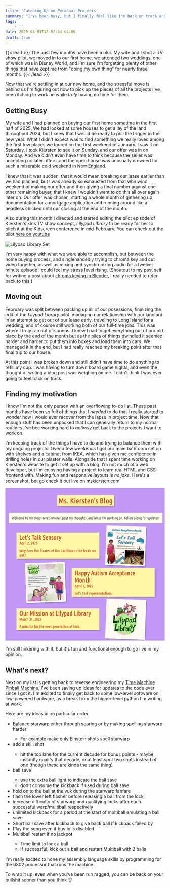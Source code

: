 ```yaml
---
title: 'Catching Up on Personal Projects'
summary: "I've been busy, but I finally feel like I'm back on track and ready to tackle projects again"
tags:
    - ''
date: 2025-04-01T18:57:34-04:00
draft: true
---
```


{{< lead >}}
The past few months have been a blur. My wife and I shot a TV show pilot, we moved in to our 
first home, we attended two weddings, one of which was in Disney World, and I'm sure I'm forgetting plenty of other
things that have kept me from "doing my own thing" for nearly three months.
{{< /lead >}}

Now that we're settling in at our new home, and the stressful move is behind
us I'm figuring out how to pick up the pieces of all the projects I've been
itching to work on while *truly* having no time for them.

## Getting Busy

My wife and I had planned on buying our first home sometime in the first half of 2025.
We had looked at some houses to get a lay of the land throughout 2024, but I knew that
I would be ready to pull the trigger in the new year. What I didn't expect was to find
something we really loved among the first few places we toured on the first weekend of 
January. I saw it on Saturday, I took Kiersten to see it on Sunday, and our offer was in
on Monday. And we didn't even have time to think because the seller was accepting no
later offers, and the open house was unusually crowded for such a miserable cold weekend
in New England.

I knew that it was sudden, that it would mean breaking our lease earlier than we had planned,
but I was already so exhausted from that whirlwind weekend of making our offer and then
giving a final number against one other remaining buyer, that I knew I wouldn't want
to do this all over again later on. Our offer was chosen, starting a whole month of
gathering up documentation for a mortgage application and running around like a headless
chicken until our closing at the end of the month.

Also during this month I directed and started editing the pilot episode of Kiersten's
kids TV show concept, *Lilypad Library* to be ready for her to pitch it at the Kidscreen
conference in mid-February. You can check out the pilot [here on youtube](https://www.youtube.com/@LilypadLibrary) 

![Lilypad Library Set](lilypad_set.jpg)

I'm very happy with what we were able to accomplish, but between the home
buying process, and singlehandedly trying to chroma key and cut video together, as well as
mixing and synchronizing audio for a twelve-minute episode I could feel my stress level
rising. (Shoutout to my past self for writing a post about [chroma keying in Blender](/posts/chroma_key_blender), I really
needed to refer back to this.)

## Moving out

February was split between packing up all of our posessions, finalizing the
edit of the *Lilypad Library* pilot, managing our relationship with our
landlord in an attempt to get out of our lease early, traveling to Long Island
for a wedding, and of course still working both of our full-time jobs. This was
where I truly ran out of spoons. I knew I had to get everything out of our old
place by the end of the month but as the piles of things dwindled it seemed harder
and harder to put them into boxes and load them into cars. We managed it in the end,
but I had really reached my breaking point after that final trip to our house.

At this point I was broken down and still didn't have time to do anything to refill
my cup. I was having to turn down board game nights, and even the thought of writing
a blog post was weighing on me. I didn't think I was ever going to feel back on track.

## Finding my motivation

I know I'm not the only person with an overflowing to-do list. These past months
have been so full of things that I *needed* to do that I really started to
wonder how I would ever recover from the lapse in project time. Now that enough stuff has been unpacked that I can generally return to my normal routines I've bee working hard to
*actively* get back to the projects I want to work on.

I'm keeping track of the things I have to do and trying to balance them with my ongoing
projects. Over a few weekends I got our main bathroom set up with shelves and a cabinet
from IKEA, which has given me confidence in drilling holes in our plaster walls. Alongside
that I spent time working on Kiersten's website to get it set up with a blog. I'm not 
much of a web developer, but I'm enjoying having a project to learn real HTML and CSS
frontend with. Making fun and responsive layouts is *no joke.* Here's a screenshot, but
go check it out live on [mskiersten.com](https://mskiersten.com/blog)

![blog list screenshot](blog_screenshot.png)

I'm still tinkering with it, but it's fun and functional enough to go live in my opinion.

## What's next?

Next on my list is getting back to reverse engineering my [Time Machine Pinball Machine](/posts/time_machine), I've been saving up ideas for updates
to the code ever since I got it. I'm excited to finally get back to some
low-level software on low-powered hardware, as a break from the higher-level
python I'm writing at work.

Here are my ideas in no particular order

<ul>
  <li>Balance starwarp either through scoring or by making spelling starwarp harder</li>
  <ul>
    <li>For example make only Einstein shots spell starwarp</li>
  </ul>
  <li>add a skill shot</li>
  <ul>
    <li>hit the top lane for the current decade for bonus points - maybe instantly qualify that decade, or at least spot two shots instead of one (though these are kinda the same thing)</li>
  </ul>
  <li>ball save</li>
  <ul>
    <li>use the extra ball light to indicate the ball save</li>
    <li>don't consume the kickback if used during ball save</li>
  </ul>
  <li>hold on to the ball at the vuk during the starwarp fanfare</li>
  <li>flash the lower left flasher before releasing a ball from the lock</li>
  <li>increase difficulty of starwarp and qualifying locks after each successful warp/multiball respectively</li>
  <li>unlimited kickback for a period at the start of multiball emulating a ball save</li>
  <li>Short ball save after kickback to give back ball if kickback failed by</li>
  <li>Play the song even if buy in is disabled</li>
  <li>Multiball restart if no jackpot</li>
  <ul>
    <li>Time limit to lock a ball</li>
    <li>If successful, kick out a ball and restart Multiball with 2 balls</li>
  </ul>
</ul>

I'm really excited to hone my assembly language skills by programming for 
the 6802 processor that runs the machine.

To wrap it up, even when you've been run ragged, you can be back on your
bullshit sooner than you think 👌